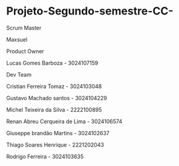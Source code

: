 # Projeto-Segundo-semestre-CC-

Scrum Master 

Maxsuel

Product Owner

Lucas Gomes Barboza - 3024107159

Dev Team

Cristian Ferreira Tomaz - 3024103048

Gustavo Machado santos - 3024104229

Michel Teixeira da Silva - 2222100895

Renan Abreu Cerqueira de Lima - 3024106574

Giuseppe brandão Martins - 3024102637

Thiago Soares Henrique - 2221202043

Rodrigo Ferreira - 3024103635
